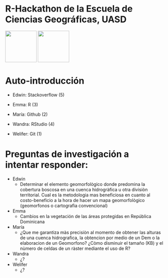 # R-Hackathon de la Escuela de Ciencias Geográficas, UASD

<p float="left">
 <img src="https://www.r-project.org/logo/Rlogo.png" height="100" />
 <img src="https://upload.wikimedia.org/wikipedia/commons/thumb/a/ab/Escudo_UASD.jpg/800px-Escudo_UASD.jpg" height="100" />
</p>

# Auto-introducción

* Edwin: Stackoverflow (5)

* Emma: R (3)

* María: Github (2)

* Wandra: RStudio (4)

* Welifer: Git (1)


# Preguntas de investigación a intentar responder:

* Edwin
  * Determinar el elemento geomorfològico donde predomina la cobertura boscosa en una cuenca hidrogràfica u otra divisiòn territorial.
  Cual es la metodologia mas beneficiosa en cuanto al costo-beneficio a la hora de hacer un mapa geomorfològico (geomorfonos o cartografìa convencional)
* Emma
  * Cambios en la vegetación de las áreas protegidas en República Dominicana
* María
  * ¿Que me garantiza màs precisiòn al momento de obtener las alturas de una cuenca hidrografica, la obtencion por medio de un Dem o la elaboracion de un Geomorfono?
  ¿Còmo disminuir el tamaño (KB) y el nùmero de celdas de un ràster mediante el uso de R?
* Wandra
  * ¿?
* Welifer
  * ¿?
